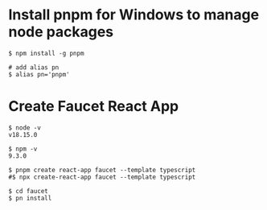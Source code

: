 # Install pnpm for Windows to manage node packages
```shell
$ npm install -g pnpm

# add alias pn 
$ alias pn='pnpm'
```

# Create Faucet React App
```shell
$ node -v
v18.15.0

$ npm -v
9.3.0

$ pnpm create react-app faucet --template typescript
#$ npx create-react-app faucet --template typescript

$ cd faucet
$ pn install
```
